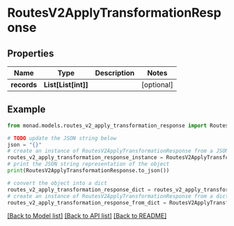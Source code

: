 # RoutesV2ApplyTransformationResponse


## Properties

Name | Type | Description | Notes
------------ | ------------- | ------------- | -------------
**records** | **List[List[int]]** |  | [optional] 

## Example

```python
from monad.models.routes_v2_apply_transformation_response import RoutesV2ApplyTransformationResponse

# TODO update the JSON string below
json = "{}"
# create an instance of RoutesV2ApplyTransformationResponse from a JSON string
routes_v2_apply_transformation_response_instance = RoutesV2ApplyTransformationResponse.from_json(json)
# print the JSON string representation of the object
print(RoutesV2ApplyTransformationResponse.to_json())

# convert the object into a dict
routes_v2_apply_transformation_response_dict = routes_v2_apply_transformation_response_instance.to_dict()
# create an instance of RoutesV2ApplyTransformationResponse from a dict
routes_v2_apply_transformation_response_from_dict = RoutesV2ApplyTransformationResponse.from_dict(routes_v2_apply_transformation_response_dict)
```
[[Back to Model list]](../README.md#documentation-for-models) [[Back to API list]](../README.md#documentation-for-api-endpoints) [[Back to README]](../README.md)


